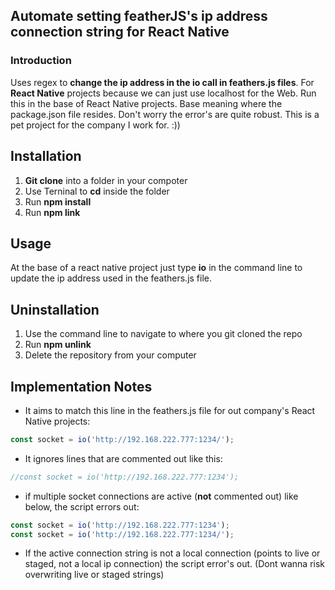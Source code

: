 ## Automate setting featherJS's ip address connection string for React Native

### Introduction
Uses regex to **change the ip address in the io call in feathers.js files**. For **React Native** projects because we
can just use localhost for the Web. Run this in the base of React Native projects. Base meaning where the package.json file resides. Don't worry the error's are quite robust. This is a pet project for the company I work for. :))

## Installation
1. **Git clone** into a folder in your compoter
2. Use Terninal to **cd** inside the folder
3. Run **npm install**
4. Run **npm link**

## Usage
 At the base of a react native project just type **io** in the command line to update the ip address used in the feathers.js file.

## Uninstallation
1. Use the command line to navigate to where you git cloned the repo
2. Run **npm unlink**
3. Delete the repository from your computer


## Implementation Notes
* It aims to match this line in the feathers.js file for out company's React Native projects:
```javascript
const socket = io('http://192.168.222.777:1234/');
```

* It ignores lines that are commented out like this:
```javascript
//const socket = io('http://192.168.222.777:1234');
```
* if multiple socket connections are active (**not** commented out) like below, the script errors out:
```javascript
const socket = io('http://192.168.222.777:1234');
const socket = io('http://192.168.222.777:1234/');
```
*  If the active connection string is not a local connection (points to live or staged, not
a local ip connection) the script error's out. (Dont wanna risk overwriting live or staged strings)

